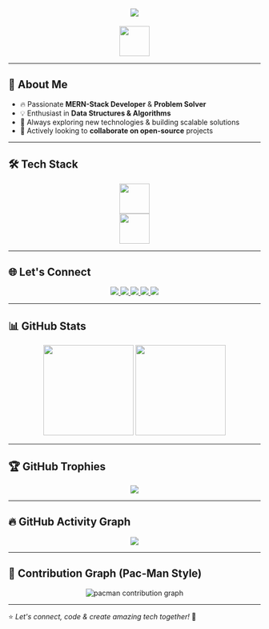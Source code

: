 <!-- 🚀 The World's Most Impressive GitHub Profile README 🚀 -->

<h1 align="center">
  <img src="https://readme-typing-svg.herokuapp.com?font=Fira+Code&size=40&pause=1000&color=007BFF&center=true&vCenter=true&width=900&lines=Hey,+I'm+Aryan+🚀;Full-Stack+Developer+%7C+Problem+Solver;Tech+Enthusiast+%7C+Lifelong+Learner;Always+Pushing+the+Limits!" />
</h1>

<p align="center">
  <img src="https://media.giphy.com/media/hvRJCLFzcasrR4ia7z/giphy.gif" width="60px" />
</p>

---

## 🚀 About Me
- 🔥 Passionate **MERN-Stack Developer** & **Problem Solver**  
- 💡 Enthusiast in **Data Structures & Algorithms**  
- 🎯 Always exploring new technologies & building scalable solutions  
- 🤝 Actively looking to **collaborate on open-source** projects  

---

## 🛠️ Tech Stack

<div align="center">
  <img src="https://skillicons.dev/icons?i=ts,nextjs,tailwind,storybook,graphql,go,rust,nestjs,py" height="60" />
  <br />
  <img src="https://skillicons.dev/icons?i=c,cpp,java,js,react,redux,nodejs,express,mongodb,mysql,html,css,bootstrap,git,linux,postman,arduino,aws" height="60" />
</div>

---

## 🌐 Let's Connect

<div align="center">
  <a href="mailto:Aryanchaudhary2629@gmail.com">
    <img src="https://img.shields.io/badge/Gmail-D14836?style=for-the-badge&logo=gmail&logoColor=white" />
  </a>
  <a href="https://www.linkedin.com/in/aryan-chaudhary-83571a252" target="_blank">
    <img src="https://img.shields.io/static/v1?message=LinkedIn&logo=linkedin&label=&color=0077B5&logoColor=white&labelColor=&style=for-the-badge" />
  </a>
  <a href="https://twitter.com" target="_blank">
    <img src="https://img.shields.io/static/v1?message=Twitter&logo=twitter&label=&color=1DA1F2&logoColor=white&labelColor=&style=for-the-badge" />
  </a>
  <a href="https://discord.com" target="_blank">
    <img src="https://img.shields.io/static/v1?message=Discord&logo=discord&label=&color=7289DA&logoColor=white&labelColor=&style=for-the-badge" />
  </a>
  <a href="https://dev.to" target="_blank">
    <img src="https://img.shields.io/static/v1?message=dev.to&logo=dev.to&label=&color=0A0A0A&logoColor=white&labelColor=&style=for-the-badge" />
  </a>
</div>

---

## 📊 GitHub Stats

<div align="center">
  <img src="https://github-readme-stats.vercel.app/api?username=Aryan-chaudhry&show_icons=true&theme=blueberry" height="180" />
  <img src="https://github-readme-stats.vercel.app/api/top-langs/?username=Aryan-chaudhry&layout=compact&theme=blueberry" height="180" />
</div>

---

## 🏆 GitHub Trophies

<p align="center">
  <img src="https://github-profile-trophy.vercel.app/?username=Aryan-chaudhry&theme=dracula&no-frame=false&column=6&margin-w=10" />
</p>

---

## 🔥 GitHub Activity Graph

<p align="center">
  <img src="https://github-readme-activity-graph.vercel.app/graph?username=Aryan-chaudhry&theme=react-dark&bg_color=000000&color=007BFF&line=ff0000&point=ffffff&area=true&hide_border=true" />
</p>

---

## 👾 Contribution Graph (Pac-Man Style)

<p align="center">
  <picture>
    <source media="(prefers-color-scheme: dark)" srcset="https://raw.githubusercontent.com/Aryan-chaudhry/Aryan-chaudhry/output/pacman-contribution-graph-dark.svg">
    <source media="(prefers-color-scheme: light)" srcset="https://raw.githubusercontent.com/Aryan-chaudhry/Aryan-chaudhry/output/pacman-contribution-graph.svg">
    <img alt="pacman contribution graph" src="https://raw.githubusercontent.com/Aryan-chaudhry/Aryan-chaudhry/output/pacman-contribution-graph.svg">
  </picture>
</p>

---

⭐ *Let's connect, code & create amazing tech together!* 🚀
